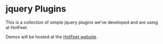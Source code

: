 jquery Plugins
================

This is a collection of simple jquery plugins we've developed and are using at HotFeet.

Demos will be hosted at the [HotFeet website](http://www.hotfeet.ch/code/overview.aspx).

